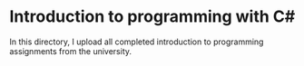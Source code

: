 # Introduction to programming with C#
In this directory, I upload all completed introduction to programming assignments from the university.

